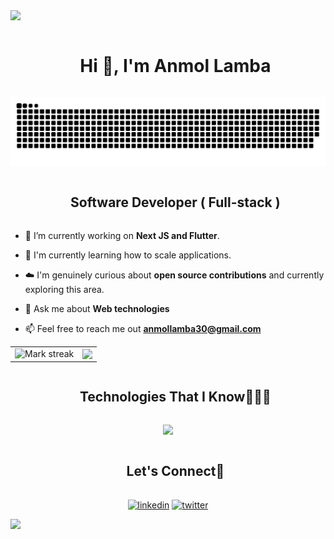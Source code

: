 
<!--horizontal divider(gradiant)-->
<img src="https://user-images.githubusercontent.com/73097560/115834477-dbab4500-a447-11eb-908a-139a6edaec5c.gif">

<!--h1 without bottom border-->
<div id="user-content-toc">
  <ul align="center">
    <summary><h1 style="display: inline-block">Hi 👋, I'm Anmol Lamba</h1></summary>
  </ul>
</div>


<!--- snake -->
<div align="center">
  <img  src="https://github.com/1999AZZAR/1999AZZAR/blob/readme/resources/grid-snake.svg"
       alt="snake" /></a>
</div>


<!--h2 without bottom border-->
<div id="user-content-toc">
  <ul align="center">
    <summary><h2 style="display: inline-block">Software Developer ( Full-stack )</h2></summary>
  </ul>
</div>


<!--Intro start-->
- 🔭 I’m currently working on **Next JS and Flutter**.

- 🌱 I'm currently learning how to scale applications.

- ☁️ I'm genuinely curious about **open source contributions** and currently exploring this area.

- 💬 Ask me about **Web technologies**

- 📫 Feel free to reach me out **anmollamba30@gmail.com**
  
<!--Intro end-->



<!--- stats & Trophy (start) -->
<p align="center">
  <!--- stats (start) -->
<table width="100%" align="center">
  <tr>
    <td align="center">
      <img title="🔥 Get streak stats for your profile at git.io/streak-stats" alt="Mark streak" src="https://github-readme-streak-stats.herokuapp.com/?user=cric2000&theme=radical" />
    </td>
    <td align="center">
      <img align="center" src="https://github-readme-stats-eight-theta.vercel.app/api/top-langs/?username=cric2000&layout=compact&langs_count=8&theme=radical&show_icons=true" />
    </td>
  </tr>
</table>
<!--- stats (end) -->
</p>        
<!--- stats (end) -->


<!--h1 without bottom border-->
<div id="user-content-toc">
  <ul align="center">
    <summary><h2 style="display: inline-block">Technologies That I Know👨🏻‍💻</h2></summary>
  </ul>
</div>
<!--tech stack icons-->
<p align="center">
  <a href="https://skillicons.dev">
    <img src="https://skillicons.dev/icons?i=js,next,react,flutter,nuxt,typescript,postgresql,fastapi,py,vue,git,bootstrap,css,docker,github,gitlab,mongodb,nodejs,figma,html,materialui,tailwind,postman,cpp,linux&perline=16" />
  </a>
</p>


<!-- Connect with me -->
<!--h2 without bottom border-->
<div id="user-content-toc">
  <ul align="center">
    <summary><h2 style="display: inline-block">Let's Connect🤝</h2></summary>
  </ul>
</div>

<!--icons and links-->
<p align="center">
<a href="https://www.linkedin.com/in/anmollamba/" target="blank"><img align="center" src="https://user-images.githubusercontent.com/88904952/234979284-68c11d7f-1acc-4f0c-ac78-044e1037d7b0.png" alt="linkedin" height="50" width="50" /></a>
<a href="https://twitter.com/Anmollamba20" target="blank"><img align="center" src="https://user-images.githubusercontent.com/88904952/234980676-61bfb021-ecc8-48f7-88e6-34c1b06c4a58.png" alt="twitter" height="50" width="50" /></a>   
</p>

<!--horizontal divider(gradiant)-->
<img src="https://user-images.githubusercontent.com/73097560/115834477-dbab4500-a447-11eb-908a-139a6edaec5c.gif">

